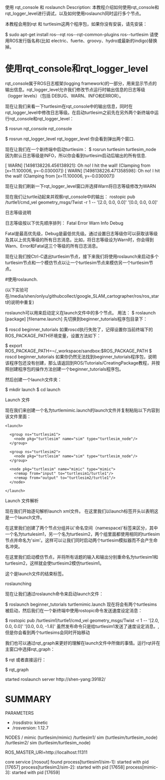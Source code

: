 使用 rqt_console 和 roslaunch
Description: 本教程介绍如何使用rqt_console和rqt_logger_level进行调试，以及如何使用roslaunch同时运行多个节点。 

本教程会用到rqt 和 turtlesim这两个程序包，如果你没有安装，请先安装：


$ sudo apt-get install ros-<distro>-rqt ros-<distro>-rqt-common-plugins ros-<distro>-turtlesim
请使用ROS发行版名称(比如 electric、fuerte、groovy、hydro或最新的indigo)替换掉<distro>。

# 使用rqt_console和rqt_logger_level
rqt_console属于ROS日志框架(logging framework)的一部分，用来显示节点的输出信息。rqt_logger_level允许我们修改节点运行时输出信息的日志等级（logger levels）（包括 DEBUG、WARN、INFO和ERROR）。

现在让我们来看一下turtlesim在rqt_console中的输出信息，同时在rqt_logger_level中修改日志等级。在启动turtlesim之前先在另外两个新终端中运行rqt_console和rqt_logger_level：


$ rosrun rqt_console rqt_console

$ rosrun rqt_logger_level rqt_logger_level
你会看到弹出两个窗口.

现在让我们在一个新终端中启动turtlesim：
$ rosrun turtlesim turtlesim_node
因为默认日志等级是INFO，所以你会看到turtlesim启动后输出的所有信息.

[ WARN] [1498138226.456138921]: Oh no! I hit the wall! (Clamping from [x=11.100006, y=-0.030007])
[ WARN] [1498138226.471358598]: Oh no! I hit the wall! (Clamping from [x=11.100006, y=-0.030007])


现在让我们刷新一下rqt_logger_level窗口并选择Warn将日志等级修改为WARN

现在我们让turtle动起来并观察rqt_console中的输出：
rostopic pub /turtle1/cmd_vel geometry_msgs/Twist -r 1 -- '[2.0, 0.0, 0.0]' '[0.0, 0.0, 0.0]'

日志等级说明

日志等级按以下优先顺序排列：
    Fatal
    Error
    Warn
    Info
    Debug

Fatal是最高优先级，Debug是最低优先级。通过设置日志等级你可以获取该等级及其以上优先等级的所有日志消息。比如，将日志等级设为Warn时，你会得到Warn、Error和Fatal这三个等级的所有日志消息。

现在让我们按Ctrl-C退出turtlesim节点，接下来我们将使用roslaunch来启动多个turtlesim节点和一个模仿节点以让一个turtlesim节点来模仿另一个turtlesim节点。

#使用roslaunch.

(以下实验可在/media/shen/onlyu/githubcollect/google_SLAM_cartographer/ros/ros_start的说明中重复)


roslaunch可以用来启动定义在launch文件中的多个节点。
用法：
$ roslaunch [package] [filename.launch]
先切换到beginner_tutorials程序包目录下：

$ roscd beginner_tutorials
如果roscd执行失败了，记得设置你当前终端下的ROS_PACKAGE_PATH环境变量，设置方法如下：

$ export ROS_PACKAGE_PATH=~/<distro>_workspace/sandbox:$ROS_PACKAGE_PATH
$ roscd beginner_tutorials
如果你仍然无法找到beginner_tutorials程序包，说明该程序包还没有创建，那么请返回到ROS/Tutorials/CreatingPackage教程，并按照创建程序包的操作方法创建一个beginner_tutorials程序包。

然后创建一个launch文件夹：


$ mkdir launch
$ cd launch


Launch 文件

现在我们来创建一个名为turtlemimic.launch的launch文件并复制粘贴以下内容到该文件里面：

    <launch>

      <group ns="turtlesim1">
        <node pkg="turtlesim" name="sim" type="turtlesim_node"/>
      </group>

      <group ns="turtlesim2">
        <node pkg="turtlesim" name="sim" type="turtlesim_node"/>
      </group>

      <node pkg="turtlesim" name="mimic" type="mimic">
        <remap from="input" to="turtlesim1/turtle1"/>
        <remap from="output" to="turtlesim2/turtle1"/>
      </node>

    </launch>

Launch 文件解析

现在我们开始逐句解析launch xml文件。
  <launch>
在这里我们以launch标签开头以表明这是一个launch文件。

  <group ns="turtlesim1">
    <node pkg="turtlesim" name="sim" type="turtlesim_node"/>
  </group>

  <group ns="turtlesim2">
    <node pkg="turtlesim" name="sim" type="turtlesim_node"/>
  </group>
在这里我们创建了两个节点分组并以'命名空间（namespace)'标签来区分，其中一个名为turtulesim1，另一个名为turtlesim2，两个组里面都使用相同的turtlesim节点并命名为'sim'。这样可以让我们同时启动两个turtlesim模拟器而不会产生命名冲突。


  <node pkg="turtlesim" name="mimic" type="mimic">
    <remap from="input" to="turtlesim1/turtle1"/>
    <remap from="output" to="turtlesim2/turtle1"/>
  </node>

在这里我们启动模仿节点，并将所有话题的输入和输出分别重命名为turtlesim1和turtlesim2，这样就会使turtlesim2模仿turtlesim1。

  </launch>
这个是launch文件的结束标签。

roslaunching

现在让我们通过roslaunch命令来启动launch文件：

$ roslaunch beginner_tutorials turtlemimic.launch
现在将会有两个turtlesims被启动，然后我们在一个新终端中使用rostopic命令发送速度设定消息：
 
$ rostopic pub /turtlesim1/turtle1/cmd_vel geometry_msgs/Twist -r 1 -- '[2.0, 0.0, 0.0]' '[0.0, 0.0, -1.8]'
虽然发布命令只是给turtlesim1发送了速度设定消息。,但是你会看到两个turtlesims会同时开始移动

我们也可以通过rqt_graph来更好的理解在launch文件中所做的事情。运行rqt并在主窗口中选择rqt_graph：


$ rqt
或者直接运行：


$ rqt_graph



started roslaunch server http://shen-yang:39182/

SUMMARY
========

PARAMETERS
 * /rosdistro: kinetic
 * /rosversion: 1.12.7

NODES
  /
    mimic (turtlesim/mimic)
  /turtlesim1/
    sim (turtlesim/turtlesim_node)
  /turtlesim2/
    sim (turtlesim/turtlesim_node)

ROS_MASTER_URI=http://localhost:11311

core service [/rosout] found
process[turtlesim1/sim-1]: started with pid [17657]
process[turtlesim2/sim-2]: started with pid [17658]
process[mimic-3]: started with pid [17659]
